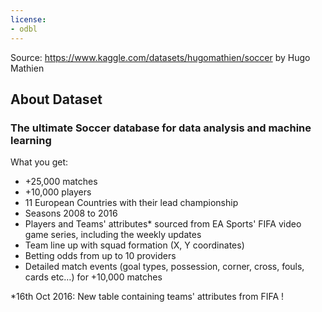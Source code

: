 ```yaml
---
license:
- odbl
---
```

Source: https://www.kaggle.com/datasets/hugomathien/soccer by Hugo Mathien

## About Dataset
### The ultimate Soccer database for data analysis and machine learning

What you get:

- +25,000 matches
- +10,000 players
- 11 European Countries with their lead championship
- Seasons 2008 to 2016
- Players and Teams' attributes* sourced from EA Sports' FIFA video game series, including the weekly updates
- Team line up with squad formation (X, Y coordinates)
- Betting odds from up to 10 providers
- Detailed match events (goal types, possession, corner, cross, fouls, cards etc…) for +10,000 matches

*16th Oct 2016: New table containing teams' attributes from FIFA !

